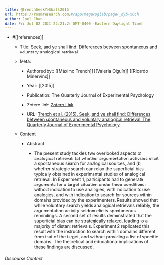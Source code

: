 ```yaml
---
title: @trenchSeekYeShall2015
url: https://roamresearch.com/#/app/megacoglab/page/_dyb-xOCh
author: Joel Chan
date: Fri Jul 02 2021 22:21:24 GMT-0400 (Eastern Daylight Time)
---
```


- #[[references]]

    - Title: Seek, and ye shall find: Differences between spontaneous and voluntary analogical retrieval

    - Meta:

        - Authored by:: [[Máximo Trench]] [[Valeria Olguín]] [[Ricardo Minervino]]

        - Year: [[2015]]

        - Publication: The Quarterly Journal of Experimental Psychology

        - Zotero link: [Zotero Link](zotero://select/items/1_CHT4FFZ8)

        - URL: [Trench et al. (2015). Seek, and ye shall find: Differences between spontaneous and voluntary analogical retrieval. The Quarterly Journal of Experimental Psychology](http://dx.doi.org/10.1080/17470218.2015.1044543)

    - Content

        - Abstract

            - The present study tackles two overlooked aspects of analogical retrieval: (a) whether argumentation activities elicit a spontaneous search for analogical sources, and (b) whether strategic search can relax the superficial bias typically obtained in experimental studies of analogical retrieval. In Experiment 1, participants had to generate arguments for a target situation under three conditions: without indication to use analogies, with indication to use analogies, and with indication to search for sources within domains provided by the experimenters. Results showed that while voluntary search yields analogical retrievals reliably, the argumentation activity seldom elicits spontaneous remindings. A second set of results demonstrated that the superficial bias can be strategically relaxed, leading to a majority of distant retrievals. Experiment 2 replicated this result with the instruction to search within domains different from that of the target, and without providing a list of specific domains. The theoretical and educational implications of these findings are discussed.

###### Discourse Context


